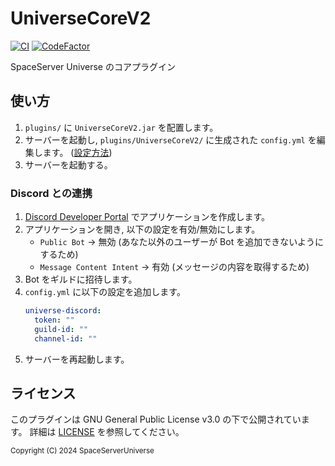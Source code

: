 # UniverseCoreV2

[![CI](https://github.com/SpaceServerUniverse/UniverseCoreV2/actions/workflows/ci.yaml/badge.svg)](https://github.com/SpaceServerUniverse/UniverseCoreV2/actions/workflows/ci.yaml)
[![CodeFactor](https://www.codefactor.io/repository/github/spaceserveruniverse/universecorev2/badge)](https://www.codefactor.io/repository/github/spaceserveruniverse/universecorev2)

SpaceServer Universe のコアプラグイン

## 使い方

1. `plugins/` に `UniverseCoreV2.jar` を配置します。
2. サーバーを起動し, `plugins/UniverseCoreV2/` に生成された `config.yml` を編集します。 ([設定方法](#discord-との連携))
3. サーバーを起動する。

### Discord との連携

1. [Discord Developer Portal](https://discord.com/developers/applications) でアプリケーションを作成します。
2. アプリケーションを開き, 以下の設定を有効/無効にします。
   - `Public Bot` -> 無効 (あなた以外のユーザーが Bot を追加できないようにするため)
   - `Message Content Intent` -> 有効 (メッセージの内容を取得するため)
3. Bot をギルドに招待します。
4. `config.yml` に以下の設定を追加します。
   ```yaml
   universe-discord:
     token: ""
     guild-id: ""
     channel-id: ""
   ```
5. サーバーを再起動します。

## ライセンス

このプラグインは GNU General Public License v3.0 の下で公開されています。 詳細は [LICENSE](LICENSE) を参照してください。

<sub>
    Copyright (C) 2024 SpaceServerUniverse
</sub>
